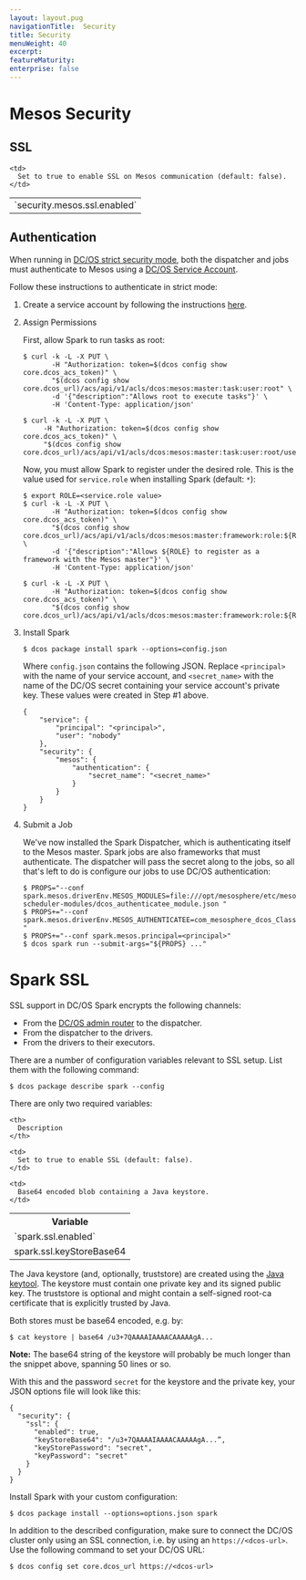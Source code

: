 ```yaml
---
layout: layout.pug
navigationTitle:  Security
title: Security
menuWeight: 40
excerpt:
featureMaturity:
enterprise: false
---
```


<!-- This source repo for this topic is https://github.com/mesosphere/spark-build -->

# Mesos Security

## SSL

<table class="table">
  <tr>
    <td>
      `security.mesos.ssl.enabled`
    </td>

    <td>
      Set to true to enable SSL on Mesos communication (default: false).
    </td>
  </tr>
</table>


## Authentication

When running in [DC/OS strict security mode](/1.10/security/ent/), both the dispatcher and jobs must authenticate to Mesos using a [DC/OS Service Account](/1.10/security/ent/service-auth/).

Follow these instructions to authenticate in strict mode:

1. Create a service account by following the instructions [here](/services/spark/spark-auth/).

1. Assign Permissions

    First, allow Spark to run tasks as root:

    ```
    $ curl -k -L -X PUT \
           -H "Authorization: token=$(dcos config show core.dcos_acs_token)" \
           "$(dcos config show core.dcos_url)/acs/api/v1/acls/dcos:mesos:master:task:user:root" \
           -d '{"description":"Allows root to execute tasks"}' \
           -H 'Content-Type: application/json'

    $ curl -k -L -X PUT \
         -H "Authorization: token=$(dcos config show core.dcos_acs_token)" \
         "$(dcos config show core.dcos_url)/acs/api/v1/acls/dcos:mesos:master:task:user:root/users/${SERVICE_ACCOUNT_NAME}/create"
    ```

    Now, you must allow Spark to register under the desired role. This is the value used for `service.role` when installing Spark (default: `*`):

    ```
    $ export ROLE=<service.role value>
    $ curl -k -L -X PUT \
           -H "Authorization: token=$(dcos config show core.dcos_acs_token)" \
           "$(dcos config show core.dcos_url)/acs/api/v1/acls/dcos:mesos:master:framework:role:${ROLE}" \
           -d '{"description":"Allows ${ROLE} to register as a framework with the Mesos master"}' \
           -H 'Content-Type: application/json'

    $ curl -k -L -X PUT \
           -H "Authorization: token=$(dcos config show core.dcos_acs_token)" \
           "$(dcos config show core.dcos_url)/acs/api/v1/acls/dcos:mesos:master:framework:role:${ROLE}/users/${SERVICE_ACCOUNT_NAME}/create"
    ```

1. Install Spark

    ```
    $ dcos package install spark --options=config.json
    ```

    Where `config.json` contains the following JSON. Replace `<principal>` with the name of your service account, and `<secret_name>` with the name of the DC/OS secret containing your service account's private key. These values were created in Step #1 above.

    ```
    {
        "service": {
            "principal": "<principal>",
            "user": "nobody"
        },
        "security": {
            "mesos": {
                "authentication": {
                    "secret_name": "<secret_name>"
                }
            }
        }
    }
    ```

1. Submit a Job

    We've now installed the Spark Dispatcher, which is authenticating itself to the Mesos master. Spark jobs are also frameworks that must authenticate. The dispatcher will pass the secret along to the jobs, so all that's left to do is configure our jobs to use DC/OS authentication:

    ```
    $ PROPS="--conf spark.mesos.driverEnv.MESOS_MODULES=file:///opt/mesosphere/etc/mesos-scheduler-modules/dcos_authenticatee_module.json "
    $ PROPS+="--conf spark.mesos.driverEnv.MESOS_AUTHENTICATEE=com_mesosphere_dcos_ClassicRPCAuthenticatee "
    $ PROPS+="--conf spark.mesos.principal=<principal>"
    $ dcos spark run --submit-args="${PROPS} ..."
    ```

# Spark SSL

SSL support in DC/OS Spark encrypts the following channels:

*   From the [DC/OS admin router][11] to the dispatcher.
*   From the dispatcher to the drivers.
*   From the drivers to their executors.

There are a number of configuration variables relevant to SSL setup. List them with the following command:

    $ dcos package describe spark --config

There are only two required variables:

<table class="table">
  <tr>
    <th>
      Variable
    </th>

    <th>
      Description
    </th>
  </tr>

  <tr>
    <td>
      `spark.ssl.enabled`
    </td>

    <td>
      Set to true to enable SSL (default: false).
    </td>
  </tr>

  <tr>
    <td>
      spark.ssl.keyStoreBase64
    </td>

    <td>
      Base64 encoded blob containing a Java keystore.
    </td>
  </tr>
</table>

The Java keystore (and, optionally, truststore) are created using the [Java keytool][12]. The keystore must contain one private key and its signed public key. The truststore is optional and might contain a self-signed root-ca certificate that is explicitly trusted by Java.

Both stores must be base64 encoded, e.g. by:

    $ cat keystore | base64 /u3+7QAAAAIAAAACAAAAAgA...

**Note:** The base64 string of the keystore will probably be much longer than the snippet above, spanning 50 lines or so.

With this and the password `secret` for the keystore and the private key, your JSON options file will look like this:

    {
      "security": {
        "ssl": {
          "enabled": true,
          "keyStoreBase64": "/u3+7QAAAAIAAAACAAAAAgA...”,
          "keyStorePassword": "secret",
          "keyPassword": "secret"
        }
      }
    }

Install Spark with your custom configuration:

    $ dcos package install --options=options.json spark

In addition to the described configuration, make sure to connect the DC/OS cluster only using an SSL connection, i.e. by using an `https://<dcos-url>`. Use the following command to set your DC/OS URL:

    $ dcos config set core.dcos_url https://<dcos-url>

 [11]: /1.9/overview/architecture/components/
 [12]: http://docs.oracle.com/javase/8/docs/technotes/tools/unix/keytool.html
